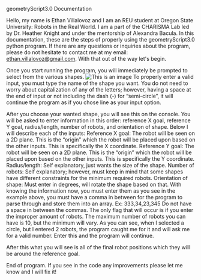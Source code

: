 geometryScript3.0 Documentation

Hello, my name is Ethan Villalovoz and I am an REU student at Oregon State University: Robots in the Real World. I am a part of the CHARISMA Lab led by Dr. Heather Knight and under the mentorship of Alexandra Bacula. In this documentation, these are the steps of properly using the geometryScript3.0 python program. If there are any questions or inquiries about the program, please do not hesitate to contact me at my email: ethan.villalovoz@gmail.com. With that out of the way let's begin.

Once you start running the program, you will immediately be prompted to select from the various shapes.
![This is an image](https://myoctocat.com/assets/images/base-octocat.svg)
To properly enter a valid input, you must type the name of the shape you want. You do not need to worry about capitalization of any of the letters; however, having a space at the end of input or not including the dash (-) for “semi-circle”, it will continue the program as if you chose line as your input option.

After you choose your wanted shape, you will see this on the console.
You will be asked to enter information in this order: reference X goal, reference Y goal, radius/length, number of robots, and orientation of shape. Below I will describe each of the inputs:
Reference X goal: The robot will be seen on a 2D plane. This is the “origin” which the robot will be placed upon based on the other inputs. This is specifically the X coordinate.
Reference Y goal: The robot will be seen on a 2D plane. This is the “origin” which the robot will be placed upon based on the other inputs. This is specifically the Y coordinate.
Radius/length: Self explanatory, just wants the size of the shape.
Number of robots: Self explanatory; however, must keep in mind that some shapes have different constraints for the minimum required robots.
Orientation of shape: Must enter in degrees, will rotate the shape based on that.
With knowing the information now, you must enter them as you see in the example above, you must have a comma in between for the program to parse through and store them into an array. 
Ex: 333,34,23,345
Do not have a space in between the commas. The only flag that will occur is if you enter the improper amount of robots. The maximum number of robots you can have is 10, but the minimum will vary.
As you can see, when I selected a circle, but I entered 2 robots, the program caught me for it and will ask me for a valid number. Enter this and the program will continue.

After this what you will see is all of the final robot positions which they will be around the reference goal.

End of program. If you see in the code any improvements please let me know and I will fix it!

